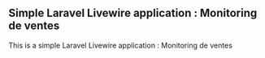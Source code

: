 ## Simple Laravel Livewire application : Monitoring de ventes
This is a simple Laravel Livewire application : Monitoring de ventes